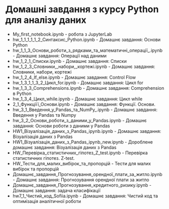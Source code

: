 # Домашні завдання з курсу Python для аналізу даних
- My_first_notebook.ipynb - робота з JupyterLab
- hw_1_1_1_1_1_2_Cинтаксис_Python.ipynb - Домашнє завдання: Основи Python
- hw_1_1_3_Основи_роботи_з_рядками_та_математичні_операції_.ipynb - Домашнє завдання: Операції над даними
- hw_1_2_1_Списки.ipynb - Домашнє завдання: Списки
- hw_1_2_3_Словники,_набори,_кортежі.ipynb - Домашнє завдання: Словники, набори, кортежі
- hw_1_2_4_If_else.ipynb - Домашнє завдання: Control Flow
- hw_1_3_1_1_3_2_Цикл_for.ipynb - Домашнє завдання: Цикл for
- hw_1_3_3_Comprehensions.ipynb - Домашнє завдання: Comprehension в Python
- hw_1_3_4_Цикл_while.ipynb - Домашнє завдання: Цикл while
- 2_1_Функціїї_Основи.ipynb - Домашнє завдання: Функції. Основи.
- hw_3_1_Введення_у_Pandas_та_NumPy_.ipynb - Домашнє завдання: Введення у Pandas та Numpy
- hw_3_2_Основи_роботи_з_даними_у_Pandas.ipynb - Домашнє завдання: Основи роботи з даними у Pandas
- HW1_Візуалізація_даних_з_Pandas_ipynb.ipynb - Домашнє завдання: Візуалізація даних з Pandas
- HW1_Візуалізація_даних_з_Pandas_ipynb_new.ipynb - Дороблене домашнє завдання: Візуалізація даних з Pandas
- HW_Перевірка_статиcтичних_гіпотез_Z_test.ipynb - Перевірка статиcтичних гіпотез. Z-test.
- HW_Тести_для_малих_вибірок_та_пропорцій - Тести для малих вибірок та пропорцій
- Домашнє_завдання_Прогнозування_орендної_плати_за_житло.ipynb - Домашнє завдання: Прогнозування орендної плати за житло
- Домашнє_завдання_Прогнозування_кредитного_ризику.ipynb - Домашнє завдання: задача класифікації
- hw7_1_Чистий_код_Sofiia.ipynb - Домашнє завдання: Чистий код та оптимізація аналітичної роботи
